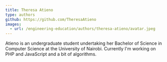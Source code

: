 ```yaml
---
title: Theresa Atieno
type: authors
github: https://github.com/TheresaAtieno
images:
  - url: /engineering-education/authors/theresa-atieno/avatar.jpeg 
---
```

Atieno is an undergraduate student undertaking her Bachelor of Science in Computer Science at the University of Nairobi. 
Currently I'm working on PHP and JavaScript and a bit of algorithms.
